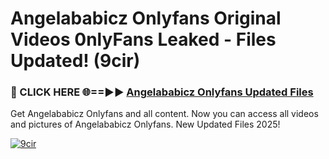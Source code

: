 # Angelababicz Onlyfans Original Videos 0nlyFans Leaked - Files Updated! (9cir)

<h3>🔴 CLICK HERE 🌐==►► <a href="https://tinyurl.com/2m67pmp6" rel="nofollow">Angelababicz Onlyfans Updated Files</a></h3>

Get Angelababicz Onlyfans and all content. Now you can access all videos and pictures of Angelababicz Onlyfans. New Updated Files 2025!

[![9cir](https://i.imgur.com/H4QAA4z.gif)](https://tinyurl.com/2m67pmp6)